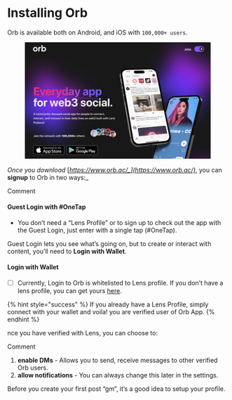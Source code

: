 # Installing Orb

Orb is available both on Android, and iOS with `100,000+ users`.&#x20;

<figure><img src="../../.gitbook/assets/image (1).png" alt=""><figcaption></figcaption></figure>

_Once you download_ [_https://www.orb.ac/_](https://www.orb.ac/)_, you can **signup** to Orb in two ways:_

&#x20;Comment

#### Guest Login with #OneTap <a href="#guest-login-with-onetap" id="guest-login-with-onetap"></a>

* You don’t need a “Lens Profile” or to sign up to check out the app with the Guest Login, just enter with a single tap (#OneTap).

Guest Login lets you see what’s going on, but to create or interact with content, you’ll need to **Login with Wallet**.

#### Login with Wallet <a href="#login-with-wallet" id="login-with-wallet"></a>

* [ ] Currently, Login to Orb is whitelisted to Lens profile. If you don’t have a lens profile, you can get yours [here](https://waitlist.lens.xyz).

{% hint style="success" %}
If you already have a Lens Profile, simply connect with your wallet and voila! you are verified user of Orb App.
{% endhint %}

nce you have verified with Lens, you can choose to:

&#x20;Comment

1. **enable DMs** - Allows you to send, receive messages to other verified Orb users.
2. **allow notifications** - You can always change this later in the settings.

Before you create your first post “gm”, it’s a good idea to setup your profile.


